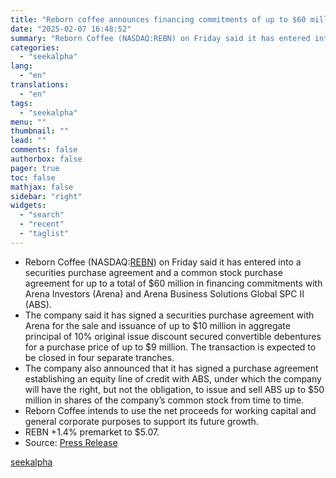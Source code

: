 ```yaml
---
title: "Reborn coffee announces financing commitments of up to $60 million"
date: "2025-02-07 16:48:52"
summary: "Reborn Coffee (NASDAQ:REBN) on Friday said it has entered into a securities purchase agreement and a common stock purchase agreement for up to a total of $60 million in financing commitments with Arena Investors (Arena) and Arena Business Solutions Global SPC II (ABS). The company said it has signed a..."
categories:
  - "seekalpha"
lang:
  - "en"
translations:
  - "en"
tags:
  - "seekalpha"
menu: ""
thumbnail: ""
lead: ""
comments: false
authorbox: false
pager: true
toc: false
mathjax: false
sidebar: "right"
widgets:
  - "search"
  - "recent"
  - "taglist"
---
```


* Reborn Coffee (NASDAQ:[REBN](https://seekingalpha.com/symbol/REBN "Reborn Coffee, Inc.")) on Friday said it has entered into a securities purchase agreement and a common stock purchase agreement for up to a total of $60 million in financing commitments with Arena Investors (Arena) and Arena Business Solutions Global SPC II (ABS).
* The company said it has signed a securities purchase agreement with Arena for the sale and issuance of up to $10 million in aggregate principal of 10% original issue discount secured convertible debentures for a purchase price of up to $9 million. The transaction is expected to be closed in four separate tranches.
* The company also announced that it has signed a purchase agreement establishing an equity line of credit with ABS, under which the company will have the right, but not the obligation, to issue and sell ABS up to $50 million in shares of the company’s common stock from time to time.
* Reborn Coffee intends to use the net proceeds for working capital and general corporate purposes to support its future growth.
* REBN +1.4% premarket to $5.07.
* Source: [Press Release](https://seekingalpha.com/pr/19995537-reborn-coffee-announces-financing-commitments-of-up-to-60_0-million)

[seekalpha](https://seekingalpha.com/news/4405123-reborn-coffee-announces-financing-commitments-of-up-to-60-million)
